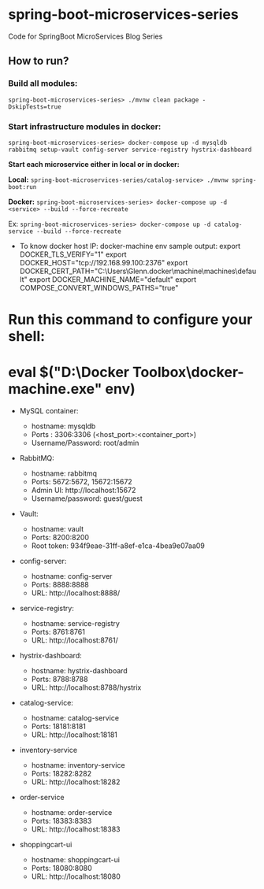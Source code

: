 # spring-boot-microservices-series
Code for SpringBoot MicroServices Blog Series

## How to run?

### Build all modules:

`spring-boot-microservices-series> ./mvnw clean package -DskipTests=true`

### Start infrastructure modules in docker:

`spring-boot-microservices-series> docker-compose up -d mysqldb rabbitmq setup-vault config-server service-registry hystrix-dashboard`

**Start each microservice either in local or in docker:**

**Local:** `spring-boot-microservices-series/catalog-service> ./mvnw spring-boot:run`

**Docker:** `spring-boot-microservices-series> docker-compose up -d <service> --build --force-recreate`

Ex: `spring-boot-microservices-series> docker-compose up -d catalog-service --build --force-recreate`

* To know docker host IP: docker-machine env
sample output:
export DOCKER_TLS_VERIFY="1"
export DOCKER_HOST="tcp://192.168.99.100:2376"
export DOCKER_CERT_PATH="C:\Users\Glenn\.docker\machine\machines\default"
export DOCKER_MACHINE_NAME="default"
export COMPOSE_CONVERT_WINDOWS_PATHS="true"
# Run this command to configure your shell:
# eval $("D:\Docker Toolbox\docker-machine.exe" env)

* MySQL container:
     * hostname: mysqldb
     * Ports : 3306:3306 (<host_port>:<container_port>)
     * Username/Password: root/admin

* RabbitMQ:
     * hostname: rabbitmq
     * Ports: 5672:5672, 15672:15672
     * Admin UI: http://localhost:15672
     * Username/password: guest/guest

* Vault:
    * hostname: vault
    * Ports: 8200:8200
    * Root token: 934f9eae-31ff-a8ef-e1ca-4bea9e07aa09

* config-server:
    * hostname: config-server
    * Ports: 8888:8888
    * URL: http://localhost:8888/

* service-registry:
    * hostname: service-registry
    * Ports: 8761:8761
    * URL: http://localhost:8761/
    
* hystrix-dashboard:
    * hostname: hystrix-dashboard
    * Ports: 8788:8788
    * URL: http://localhost:8788/hystrix

* catalog-service:
    * hostname: catalog-service
    * Ports: 18181:8181
    * URL: http://localhost:18181
    
* inventory-service   
    * hostname: inventory-service
    * Ports: 18282:8282
    * URL: http://localhost:18282
    
* order-service  
    * hostname: order-service
    * Ports: 18383:8383
    * URL: http://localhost:18383 
    
* shoppingcart-ui    
    * hostname: shoppingcart-ui
    * Ports: 18080:8080
    * URL: http://localhost:18080